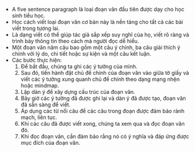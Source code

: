 - A five sentence paragraph là loại đoạn văn đầu tiên được dạy cho học sinh tiểu học. 
- Học cách viết loại đoạn văn cơ bản này là nền tảng cho tất cả các bài viết trong tương lai. 
- Là dạng viết có thể giúp tác giả sắp xếp suy nghĩ của họ, viết rõ ràng và trình bày thông tin theo cách mà người đọc dễ hiểu.
- Một đoạn văn năm câu bao gồm một câu ý chính, ba câu giải thích ý chính với lý do, chi tiết hoặc sự kiện và một câu kết luận.
- Các bước thực hiện:
  1. Để bắt đầu, chúng ta ghi các ý tưởng của mình. 
  2. Sau đó, tiến hành đặt chủ đề chính của đoạn văn vào giữa tờ giấy và viết các ý tưởng xung quanh chủ đề chính theo dạng mạng nhện hoặc mindmap.
  3. Lập dàn ý để xây dựng cấu trúc của đoạn văn.
  4. Bây giờ các ý tưởng đã được ghi lại và dàn ý đã được tạo, đoạn văn đã sẵn sàng để viết.
  5. Áp dụng các từ nối câu để các câu trong đoạn được đảm bảo rành mạch, liên tục.
  6. Khi các câu đã được viết xong, chúng ta xem qua và đọc đoạn văn đó. 
  7. Khi đọc đoạn văn, cần đảm bảo rằng nó có ý nghĩa và đáp ứng được mục đích của đoạn văn.
